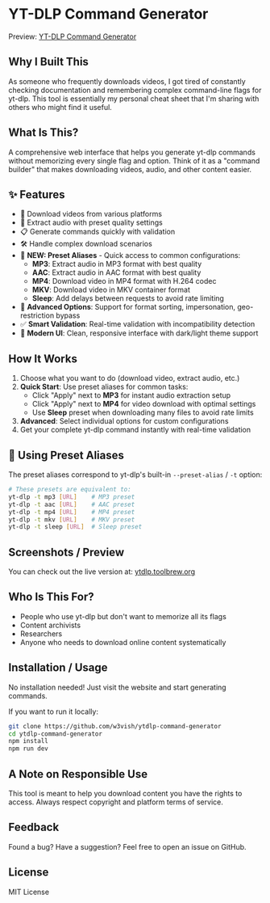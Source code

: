 # YT-DLP Command Generator

Preview: [YT-DLP Command Generator](https://toolbrew.org/)

## Why I Built This

As someone who frequently downloads videos, I got tired of constantly checking documentation and remembering complex command-line flags for yt-dlp. This tool is essentially my personal cheat sheet that I'm sharing with others who might find it useful.

## What Is This?

A comprehensive web interface that helps you generate yt-dlp commands without memorizing every single flag and option. Think of it as a "command builder" that makes downloading videos, audio, and other content easier.

## ✨ Features

- 🎥 Download videos from various platforms
- 🎵 Extract audio with preset quality settings
- 📋 Generate commands quickly with validation
- 🛠 Handle complex download scenarios
- 🎯 **NEW: Preset Aliases** - Quick access to common configurations:
  - **MP3**: Extract audio in MP3 format with best quality
  - **AAC**: Extract audio in AAC format with best quality
  - **MP4**: Download video in MP4 format with H.264 codec
  - **MKV**: Download video in MKV container format
  - **Sleep**: Add delays between requests to avoid rate limiting
- 🔧 **Advanced Options**: Support for format sorting, impersonation, geo-restriction bypass
- ✅ **Smart Validation**: Real-time validation with incompatibility detection
- 🎨 **Modern UI**: Clean, responsive interface with dark/light theme support

## How It Works

1. Choose what you want to do (download video, extract audio, etc.)
2. **Quick Start**: Use preset aliases for common tasks:
   - Click "Apply" next to **MP3** for instant audio extraction setup
   - Click "Apply" next to **MP4** for video download with optimal settings
   - Use **Sleep** preset when downloading many files to avoid rate limits
3. **Advanced**: Select individual options for custom configurations
4. Get your complete yt-dlp command instantly with real-time validation

## 🎯 Using Preset Aliases

The preset aliases correspond to yt-dlp's built-in `--preset-alias` / `-t` option:

```bash
# These presets are equivalent to:
yt-dlp -t mp3 [URL]    # MP3 preset
yt-dlp -t aac [URL]    # AAC preset
yt-dlp -t mp4 [URL]    # MP4 preset
yt-dlp -t mkv [URL]    # MKV preset
yt-dlp -t sleep [URL]  # Sleep preset
```

## Screenshots / Preview

You can check out the live version at: [ytdlp.toolbrew.org](https://toolbrew.org)

## Who Is This For?

- People who use yt-dlp but don't want to memorize all its flags
- Content archivists
- Researchers
- Anyone who needs to download online content systematically

## Installation / Usage

No installation needed! Just visit the website and start generating commands.

If you want to run it locally:

```bash
git clone https://github.com/w3vish/ytdlp-command-generator
cd ytdlp-command-generator
npm install
npm run dev
```

## A Note on Responsible Use

This tool is meant to help you download content you have the rights to access. Always respect copyright and platform terms of service.

## Feedback

Found a bug? Have a suggestion? Feel free to open an issue on GitHub.

## License

MIT License

